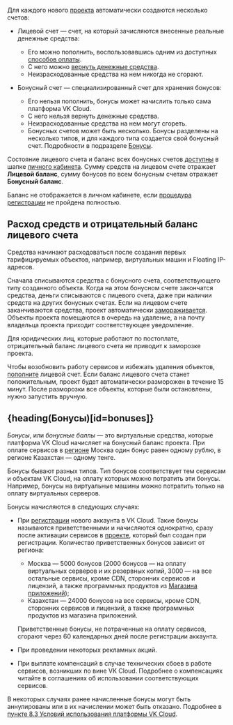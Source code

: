 Для каждого нового [проекта](/ru/tools-for-using-services/account/concepts/projects) автоматически создаются несколько счетов:

- Лицевой счет — счет, на который зачисляются внесенные реальные денежные средства:

  - Его можно пополнить, воспользовавшись одним из доступных [способов оплаты](../payment-methods).
  - С него можно [вернуть денежные средства](../../service-management/refund).
  - Неизрасходованные средства на нем никогда не сгорают.

- Бонусный счет — специализированный счет для хранения бонусов:

  - Его нельзя пополнить, бонусы может начислить только сама платформа VK Cloud.
  - С него нельзя вернуть денежные средства.
  - Неизрасходованные средства на нем могут сгореть.
  - Бонусных счетов может быть несколько. Бонусы разделены на несколько типов, и для каждого типа создается свой бонусный счет. Подробности в подразделе [Бонусы](#bonuses).

Состояние лицевого счета и баланс всех бонусных счетов [доступны](../../service-management/payment) в шапке [личного кабинета](https://msk.cloud.vk.com/app/). Сумму средств на лицевом счете отражает **Лицевой баланс**, сумму бонусов по всем бонусным счетам отражает **Бонусный баланс**.

<info>

Баланс не отображается в личном кабинете, если [процедура регистрации](/ru/intro/start/account-registration) не пройдена полностью.

</info>

## Расход средств и отрицательный баланс лицевого счета

Средства начинают расходоваться после создания первых тарифицируемых объектов, например, виртуальных машин и Floating IP-адресов.

Сначала списываются средства с бонусного счета, соответствующего типу созданного объекта. Когда на этом бонусном счете закончатся средства, деньги списываются с лицевого счета, даже при наличии средств на других бонусных счетах. Если на лицевом счете заканчиваются средства, проект автоматически [замораживается](/ru/tools-for-using-services/account/concepts/projects#avtomaticheskaya_zamorozka_proekta). Объекты проекта помещаются в очередь на удаление, а на почту владельца проекта приходит соответствующее уведомление.

<info>

Для юридических лиц, которые работают по постоплате, отрицательный баланс лицевого счета не приводит к заморозке проекта.

</info>

Чтобы возобновить работу сервисов и избежать удаления объектов, [пополните](../../service-management/payment#balance_charge) лицевой счет. Если баланс лицевого счета станет положительным, проект будет автоматически разморожен в течение 15 минут. После разморозки все объекты, которые были остановлены, нужно запустить вручную.

## {heading(Бонусы)[id=bonuses]}

*Бонусы*, или *бонусные баллы* — это виртуальные средства, которые платформа VK Cloud начисляет на бонусный баланс проекта. При оплате сервисов в [регионе](/ru/tools-for-using-services/account/concepts/regions) Москва один бонус равен одному рублю, в регионе Казахстан — одному тенге.

Бонусы бывают разных типов. Тип бонусов соответствует тем сервисам и объектам VK Cloud, на оплату которых можно потратить эти бонусы. Например, бонусы на виртуальные машины можно потратить только на оплату виртуальных серверов.

Бонусы начисляются в следующих случаях:

- При [регистрации](/ru/intro/start/account-registration) нового аккаунта в VK Cloud. Такие бонусы называются приветственными и начисляются однократно, сразу после активации сервисов в [проекте](/ru/tools-for-using-services/account/concepts/projects), который был создан при регистрации. Количество приветственных бонусов зависит от региона:

  - Москва — 5000 бонусов (2000 бонусов — на оплату виртуальных серверов и их резервных копий, 3000 — на все остальные сервисы, кроме CDN, сторонних сервисов и лицензий, а также программных продуктов из [Магазина приложений](https://msk.cloud.vk.com/app/services/marketplace));
  - Казахстан — 24000 бонусов на все сервисы, кроме CDN, сторонних сервисов и лицензий, а также программных продуктов из магазина приложений.

  <err>

  Приветственные бонусы, не потраченные на оплату сервисов, сгорают через 60 календарных дней после регистрации аккаунта.

  </err>

- При проведении некоторых рекламных акций.
- При выплате компенсаций в случае технических сбоев в работе сервисов, возникших по вине VK Cloud. Подробнее о компенсациях читайте в соглашениях об использовании соответствующих сервисов.

<warn>

В некоторых случаях ранее начисленные бонусы могут быть аннулированы или в их начислении может быть отказано. Подробнее в [пункте 8.3 Условий использования платформы VK Cloud](/ru/intro/start/legal/digital-cloud/legal-terms#8_oplata_uslug_kompanii).

</warn>
